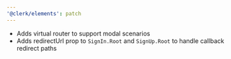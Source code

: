 ```yaml
---
'@clerk/elements': patch
---
```


- Adds virtual router to support modal scenarios
- Adds redirectUrl prop to `SignIn.Root` and `SignUp.Root` to handle callback redirect paths
